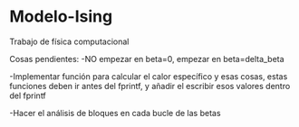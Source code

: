 # Modelo-Ising
Trabajo de física computacional

Cosas pendientes:
-NO empezar en beta=0, empezar en beta=delta_beta

-Implementar función para calcular el calor específico y esas cosas, estas funciones deben ir antes del fprintf, y añadir el escribir esos valores dentro del fprintf 

-Hacer el análisis de bloques en cada bucle de las betas


